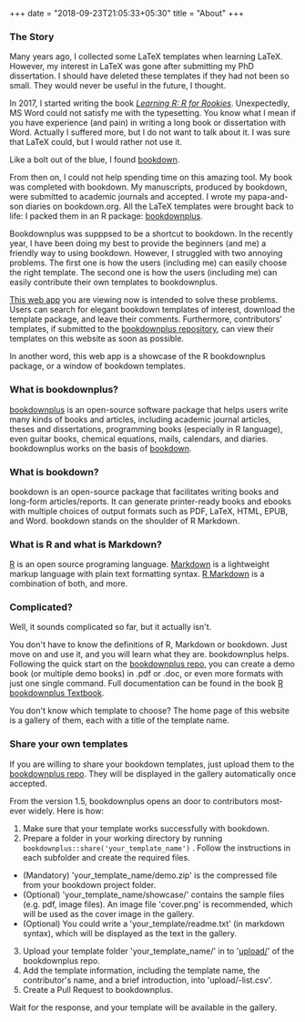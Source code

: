 +++
date = "2018-09-23T21:05:33+05:30"
title = "About"
+++

### The Story

Many years ago, I collected some LaTeX templates when learning LaTeX. However, my interest in LaTeX was gone after submitting my PhD dissertation. I should have deleted these templates if they had not been so small. They would never be useful in the future, I thought.

In 2017, I started writing the book [*Learning R: R for Rookies*](https://xuer.pzhao.org). Unexpectedly, MS Word could not satisfy me with the typesetting. You know what I mean if you have experience (and pain) in writing a long book or dissertation with Word. Actually I suffered more, but I do not want to talk about it. I was sure that LaTeX could, but I would rather not use it. 

Like a bolt out of the blue, I found [bookdown](https://CRAN.R-project.org/package=bookdown).

From then on, I could not help spending time on this amazing tool. My book was completed with bookdown. My manuscripts, produced by bookdown, were submitted to academic journals and accepted. I wrote my papa-and-son diaries on bookdown.org. All the LaTeX templates were brought back to life: I packed them in an R package: [bookdownplus](http://www.pzhao.org/en/post/bookdownplus-released/).

Bookdownplus was supppsed to be a shortcut to bookdown. In the recently year, I have been doing my best to provide the beginners (and me) a friendly way to using bookdown. However, I struggled with two annoying problems. The first one is how the users (including me) can easily choose the right template. The second one is how the users (including me) can easily contribute their own templates to bookdownplus.

[This web app](https://bookdownplus.netlify.com) you are viewing now is intended to solve these problems. Users can search for elegant bookdown templates of interest, download the template package, and leave their comments. Furthermore, contributors' templates, if submitted to the [bookdownplus repository](https://github.com/pzhaonet/bookdownplus), can view their templates on this website as soon as possible.

In another word, this web app is a showcase of the R bookdownplus package, or a window of bookdown templates. 

### What is bookdownplus?

[bookdownplus](https://CRAN.R-project.org/package=bookdownplus) is an open-source software package that helps users write many kinds of books and articles, including academic journal articles, theses and dissertations, programming books (especially in R language), even guitar books, chemical equations, mails, calendars, and diaries. bookdownplus works on the basis of [bookdown](https://github.com/rstudio/bookdown).

### What is bookdown?

bookdown is an open-source package that facilitates writing books and long-form articles/reports. It can generate printer-ready books and ebooks with multiple choices of output formats such as PDF, LaTeX, HTML, EPUB, and Word. bookdown stands on the shoulder of R Markdown. 

### What is R and what is Markdown?

[R](https://en.wikipedia.org/wiki/R_(programming_language)) is an open source programing language. [Markdown](https://en.wikipedia.org/wiki/Markdown) is a lightweight markup language with plain text formatting syntax. [R Markdown](https://rmarkdown.rstudio.com/) is a combination of both, and more.

### Complicated?

Well, it sounds complicated so far, but it actually isn't. 

You don't have to know the definitions of R, Markdown or bookdown. Just move on and use it, and you will learn what they are. bookdownplus helps. Following the quick start on the [bookdownplus repo](https://github.com/pzhaonet/bookdownplus), you can create a demo book (or multiple demo books) in .pdf or .doc, or even more formats with just one single command. Full documentation can be found in the book [R bookdownplus Textbook](https://bookdown.org/baydap/bookdownplus).

You don't know which template to choose? The home page of this website is a gallery of them, each with a title of the template name.


### Share your own templates

If you are willing to share your bookdown templates, just upload them to the [bookdownplus repo](https://github.com/pzhaonet/bookdownplus). They will be displayed in the gallery automatically once accepted.

From the version 1.5, bookdownplus opens an door to contributors most-ever widely. Here is how:

1. Make sure that your template works successfully with bookdown.
2. Prepare a folder in your working directory by running `bookdownplus::share('your_template_name')` . Follow the instructions in each subfolder and create the required files. 
  - (Mandatory) 'your_template_name/demo.zip' is the compressed file from your bookdown project folder.
  - (Optional) 'your_template_name/showcase/' contains the sample files (e.g. pdf, image files). An image file 'cover.png' is recommended, which will be used as the cover image in the gallery.
  - (Optional) You could write a 'your_template/readme.txt' (in markdown syntax), which will be displayed as the text in the gallery.
3. Upload your template folder 'your_template_name/' in to '[upload/](https://github.com/pzhaonet/bookdownplus/tree/master/upload)' of the bookdownplus repo. 
4. Add the template information, including the template name, the contributor's name, and a brief introduction, into 'upload/-list.csv'.
5. Create a Pull Request to bookdownplus.

Wait for the response, and your template will be available in the gallery.